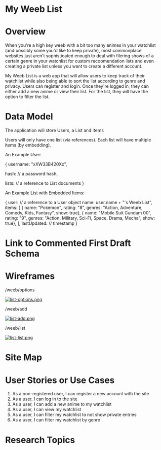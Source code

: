 # My Weeb List

# Overview

When you're a high key weeb with a bit too many animes in your watchlist (and possibly some you'd like to keep private), most commonplace websites just aren't sophisticated enough to deal with filering shows of a certain genre in your watchlist for custom recoomendation lists and even creating a private list unless you want to create a different account.   

My Weeb List is a web app that will allow users to keep track of their watchlist while also being able to sort the list according to genre and privacy. Users can register and login. Once they're logged in, they can either add a new anime or view their list. For the list, they will have the option to filter the list.

# Data Model

The application will store Users, a List and Items

Users will only have one list (via references).
Each list will have multiple items (by embedding).

An Example User:

{
  username: "xXW33B420Xx",

  hash: // a password hash,
  
  lists: // a reference to List documents
}

An Example List with Embedded Items: 

{
  user: // a reference to a User object
  name: user.name + "'s Weeb List",
  items: [
    { name: "Pokemon", rating: "8", genres: "Action, Adventure, Comedy, Kids, Fantasy", show: true},
    { name: "Mobile Suit Gundam 00", rating: "9", genres: "Action, Military, Sci-Fi, Space, Drama, Mecha", show: true},
  ],
  lastUpdated: // timestamp
}

# Link to Commented First Draft Schema

# Wireframes

/weeb/options

[![list-options.png](https://i.postimg.cc/Y9jyQSTh/list-options.png)](https://postimg.cc/JDVqLRrL)

/weeb/add

[![list-add.png](https://i.postimg.cc/6pY0zXrR/list-add.png)](https://postimg.cc/tsnWC8mC)

/weeb/list

[![list-list.png](https://i.postimg.cc/pTnJ25gY/list-list.png)](https://postimg.cc/VrmCgvsd)

# Site Map

# User Stories or Use Cases

1. As a non-registered user, I can register a new account with the site
2. As a user, I can log in to the site
3. As a user, I can add a new anime to my watchlist
4. As a user, I can view my watchlist
5. As a user, I can filter my watchlist to not show private entries
6. As a user, I can filter my watchlist by genre

# Research Topics
